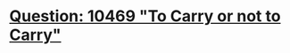 [Question: 10469 "To Carry or not to Carry"](http://uva.onlinejudge.org/external/104/10469.html)
===

